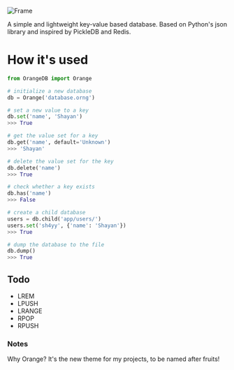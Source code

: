 ![Frame](https://user-images.githubusercontent.com/23535123/55519457-e965b600-5645-11e9-857b-cf47dc99f160.png)

A simple and  lightweight key-value based database.
Based on Python's json library and inspired by PickleDB and Redis.

# How it's used
```python
from OrangeDB import Orange

# initialize a new database
db = Orange('database.orng')

# set a new value to a key
db.set('name', 'Shayan')
>>> True

# get the value set for a key
db.get('name', default='Unknown')
>>> 'Shayan'

# delete the value set for the key
db.delete('name')
>>> True

# check whether a key exists
db.has('name')
>>> False

# create a child database
users = db.child('app/users/')
users.set('sh4yy', {'name': 'Shayan'})
>>> True

# dump the database to the file
db.dump()
>>> True
```

## Todo
- LREM
- LPUSH
- LRANGE
- RPOP
- RPUSH

### Notes
Why Orange? It's the new theme for my projects, to be named after fruits!
